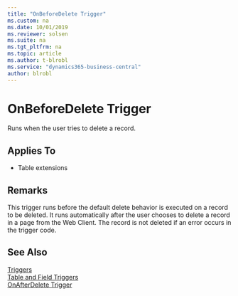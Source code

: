 ```yaml
---
title: "OnBeforeDelete Trigger"
ms.custom: na
ms.date: 10/01/2019
ms.reviewer: solsen
ms.suite: na
ms.tgt_pltfrm: na
ms.topic: article
ms.author: t-blrobl
ms.service: "dynamics365-business-central"
author: blrobl
---
```


# OnBeforeDelete Trigger
Runs when the user tries to delete a record. 

## Applies To  
- Table extensions 
  
## Remarks  
 This trigger runs before the default delete behavior is executed on a record to be deleted. It runs automatically after the user chooses to delete a record in a page from the Web Client. The record is not deleted if an error occurs in the trigger code. 

## See Also  
 [Triggers](devenv-triggers.md)  
 [Table and Field Triggers](devenv-table-and-field-triggers.md)   
 [OnAfterDelete Trigger](devenv-onafterdelete-trigger.md)    
